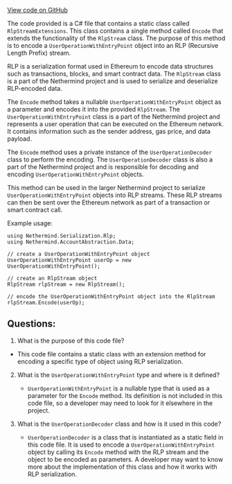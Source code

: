 [View code on GitHub](https://github.com/nethermindeth/nethermind/Nethermind.AccountAbstraction/Data/RlpStreamExtensions.cs)

The code provided is a C# file that contains a static class called `RlpStreamExtensions`. This class contains a single method called `Encode` that extends the functionality of the `RlpStream` class. The purpose of this method is to encode a `UserOperationWithEntryPoint` object into an RLP (Recursive Length Prefix) stream.

RLP is a serialization format used in Ethereum to encode data structures such as transactions, blocks, and smart contract data. The `RlpStream` class is a part of the Nethermind project and is used to serialize and deserialize RLP-encoded data.

The `Encode` method takes a nullable `UserOperationWithEntryPoint` object as a parameter and encodes it into the provided `RlpStream`. The `UserOperationWithEntryPoint` class is a part of the Nethermind project and represents a user operation that can be executed on the Ethereum network. It contains information such as the sender address, gas price, and data payload.

The `Encode` method uses a private instance of the `UserOperationDecoder` class to perform the encoding. The `UserOperationDecoder` class is also a part of the Nethermind project and is responsible for decoding and encoding `UserOperationWithEntryPoint` objects.

This method can be used in the larger Nethermind project to serialize `UserOperationWithEntryPoint` objects into RLP streams. These RLP streams can then be sent over the Ethereum network as part of a transaction or smart contract call.

Example usage:

```
using Nethermind.Serialization.Rlp;
using Nethermind.AccountAbstraction.Data;

// create a UserOperationWithEntryPoint object
UserOperationWithEntryPoint userOp = new UserOperationWithEntryPoint();

// create an RlpStream object
RlpStream rlpStream = new RlpStream();

// encode the UserOperationWithEntryPoint object into the RlpStream
rlpStream.Encode(userOp);
```
## Questions: 
 1. What is the purpose of this code file?
   - This code file contains a static class with an extension method for encoding a specific type of object using RLP serialization.

2. What is the `UserOperationWithEntryPoint` type and where is it defined?
   - `UserOperationWithEntryPoint` is a nullable type that is used as a parameter for the `Encode` method. Its definition is not included in this code file, so a developer may need to look for it elsewhere in the project.

3. What is the `UserOperationDecoder` class and how is it used in this code?
   - `UserOperationDecoder` is a class that is instantiated as a static field in this code file. It is used to encode a `UserOperationWithEntryPoint` object by calling its `Encode` method with the RLP stream and the object to be encoded as parameters. A developer may want to know more about the implementation of this class and how it works with RLP serialization.